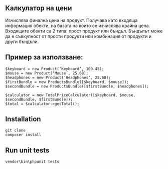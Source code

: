## Калкулатор на цени

Изчислява финална цена на продукт. Получава като входяща информация обекти, на базата на които се изчислява крайна цена. Входящите обекти са 2 типа: прост продукт или бъндъл. Бъндълът може да е съвкупност от прости продукти или комбинация от продукти и други бъндъли. 

## Пример за използване: 

```
$keyboard = new Product(‘Keyboard’, 100.45); 
$mouse = new Product(‘Mouse’, 25.68); 
$headphones = new Product(‘Headphones’, 25.68); 
$firstBundle = new ProductsBundle([$keyboard, $mouse]); 
$secondBundle = new ProductsBundle([$firstBundle, $headphones]); 

$calculator = new TotalPriceCalculator([$keyboard, $mouse, $secondBundle, $firstBundle]); 
$total = $calculator->getTotal();
```

## Installation
```
git clone
composer install
```

## Run unit tests
```
vendor\bin\phpunit tests
```
